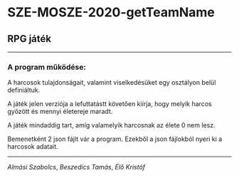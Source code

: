 # SZE-MOSZE-2020-getTeamName

## RPG játék

---

### A program működése:

A harcosok tulajdonságait, valamint viselkedésüket egy osztályon belül definiáltuk.

A játék jelen verziója a lefuttatástt követően kiírja, hogy melyik harcos győzött és mennyi életereje maradt.

A játék mindaddig tart, amíg valamelyik harcosnak az élete 0 nem lesz.

Bemenetként 2 json fájlt vár a program. Ezekből a json fájlokból nyeri ki a harcosok adatait.

---

*Almási Szabolcs*, *Beszedics Tamás*, *Élő Kristóf*
